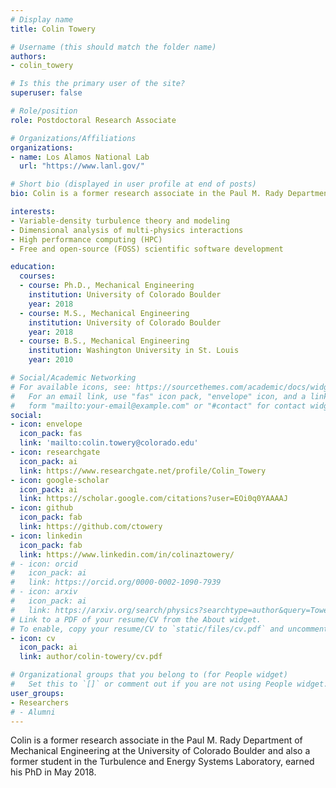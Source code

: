 ```yaml
---
# Display name
title: Colin Towery

# Username (this should match the folder name)
authors:
- colin_towery

# Is this the primary user of the site?
superuser: false

# Role/position
role: Postdoctoral Research Associate

# Organizations/Affiliations
organizations:
- name: Los Alamos National Lab
  url: "https://www.lanl.gov/"

# Short bio (displayed in user profile at end of posts)
bio: Colin is a former research associate in the Paul M. Rady Department of Mechanical Engineering at the University of Colorado Boulder and also a former student in the Turbulence and Energy Systems Laboratory, earned his PhD in May 2018.

interests:
- Variable-density turbulence theory and modeling
- Dimensional analysis of multi-physics interactions
- High performance computing (HPC)
- Free and open-source (FOSS) scientific software development

education:
  courses:
  - course: Ph.D., Mechanical Engineering
    institution: University of Colorado Boulder
    year: 2018
  - course: M.S., Mechanical Engineering
    institution: University of Colorado Boulder
    year: 2018
  - course: B.S., Mechanical Engineering
    institution: Washington University in St. Louis
    year: 2010

# Social/Academic Networking
# For available icons, see: https://sourcethemes.com/academic/docs/widgets/#icons
#   For an email link, use "fas" icon pack, "envelope" icon, and a link in the
#   form "mailto:your-email@example.com" or "#contact" for contact widget.
social:
- icon: envelope
  icon_pack: fas
  link: 'mailto:colin.towery@colorado.edu'
- icon: researchgate
  icon_pack: ai
  link: https://www.researchgate.net/profile/Colin_Towery
- icon: google-scholar
  icon_pack: ai
  link: https://scholar.google.com/citations?user=EOi0q0YAAAAJ
- icon: github
  icon_pack: fab
  link: https://github.com/ctowery
- icon: linkedin
  icon_pack: fab
  link: https://www.linkedin.com/in/colinaztowery/
# - icon: orcid
#   icon_pack: ai
#   link: https://orcid.org/0000-0002-1090-7939
# - icon: arxiv
#   icon_pack: ai
#   link: https://arxiv.org/search/physics?searchtype=author&query=Towery%2C+C+A+Z
# Link to a PDF of your resume/CV from the About widget.
# To enable, copy your resume/CV to `static/files/cv.pdf` and uncomment the lines below.
- icon: cv
  icon_pack: ai
  link: author/colin-towery/cv.pdf

# Organizational groups that you belong to (for People widget)
#   Set this to `[]` or comment out if you are not using People widget.
user_groups:
- Researchers
# - Alumni
---
```

Colin is a former research associate in the Paul M. Rady Department of Mechanical Engineering at the University of Colorado Boulder and also a former student in the Turbulence and Energy Systems Laboratory, earned his PhD in May 2018.